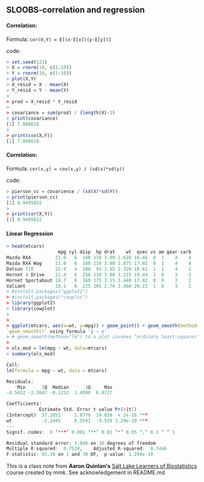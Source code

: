 ## SLOOBS-correlation and regression

#### Correlation:

Formula: 
`cor(X,Y) = E[(x-E[x])(y-E[y])]`

code:
```r
> set.seed(123)
> X = rnorm(10, c(1:10))
> Y = rnorm(10, c(1:10))
> plot(X,Y)
> X_resid = X - mean(X)
> Y_resid = Y - mean(Y)
> 
> prod = X_resid * Y_resid
> 
> covariance = sum(prod) / (length(X)-1)
> print(covariance)
[1] 7.808618
> 
> print(cov(X,Y))
[1] 7.808618
```

#### Correlation:

Formula: 
`cor(x,y) = cov(x,y) / (sd(x)*sd(y))`

code: 
```r
> pierson_cc = covarience / (sd(X)*sd(Y))
> print(pierson_cc)
[1] 0.9495822
> 
> print(cor(X,Y))
[1] 0.9495822
```

#### Linear Regression

```r
> head(mtcars)
                   mpg cyl disp  hp drat    wt  qsec vs am gear carb
Mazda RX4         21.0   6  160 110 3.90 2.620 16.46  0  1    4    4
Mazda RX4 Wag     21.0   6  160 110 3.90 2.875 17.02  0  1    4    4
Datsun 710        22.8   4  108  93 3.85 2.320 18.61  1  1    4    1
Hornet 4 Drive    21.4   6  258 110 3.08 3.215 19.44  1  0    3    1
Hornet Sportabout 18.7   8  360 175 3.15 3.440 17.02  0  0    3    2
Valiant           18.1   6  225 105 2.76 3.460 20.22  1  0    3    1
> #install.packages("ggplot2")
> #install.packages("cowplot")
> library(ggplot2)
> library(cowplot)
> 
> 
> ggplot(mtcars, aes(x=wt, y=mpg)) + geom_point() + geom_smooth(method="lm")
`geom_smooth()` using formula 'y ~ x'
> # geom_smooth(method="lm") to a plot invokes “ordinary least-squares” regression
> 
> ols_mod = lm(mpg ~ wt, data=mtcars)
> summary(ols_mod)

Call:
lm(formula = mpg ~ wt, data = mtcars)

Residuals:
    Min      1Q  Median      3Q     Max 
-4.5432 -2.3647 -0.1252  1.4096  6.8727 

Coefficients:
            Estimate Std. Error t value Pr(>|t|)    
(Intercept)  37.2851     1.8776  19.858  < 2e-16 ***
wt           -5.3445     0.5591  -9.559 1.29e-10 ***
---
Signif. codes:  0 ‘***’ 0.001 ‘**’ 0.01 ‘*’ 0.05 ‘.’ 0.1 ‘ ’ 1

Residual standard error: 3.046 on 30 degrees of freedom
Multiple R-squared:  0.7528,	Adjusted R-squared:  0.7446 
F-statistic: 91.38 on 1 and 30 DF,  p-value: 1.294e-10

```

This is a class note from **Aaron Quinlan's** [Salt Lake Learners of Biostatistics](https://github.com/quinlan-lab/sllobs-biostats) course created by mmk. See acknowledgement in README.md